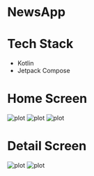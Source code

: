 # NewsApp

# Tech Stack
 - Kotlin
 - Jetpack Compose

# Home Screen
![plot](images/home1.png)
![plot](images/home2.png)
![plot](images/home3.png)

# Detail Screen
![plot](images/detail1.png)
![plot](images/detail2.png)
